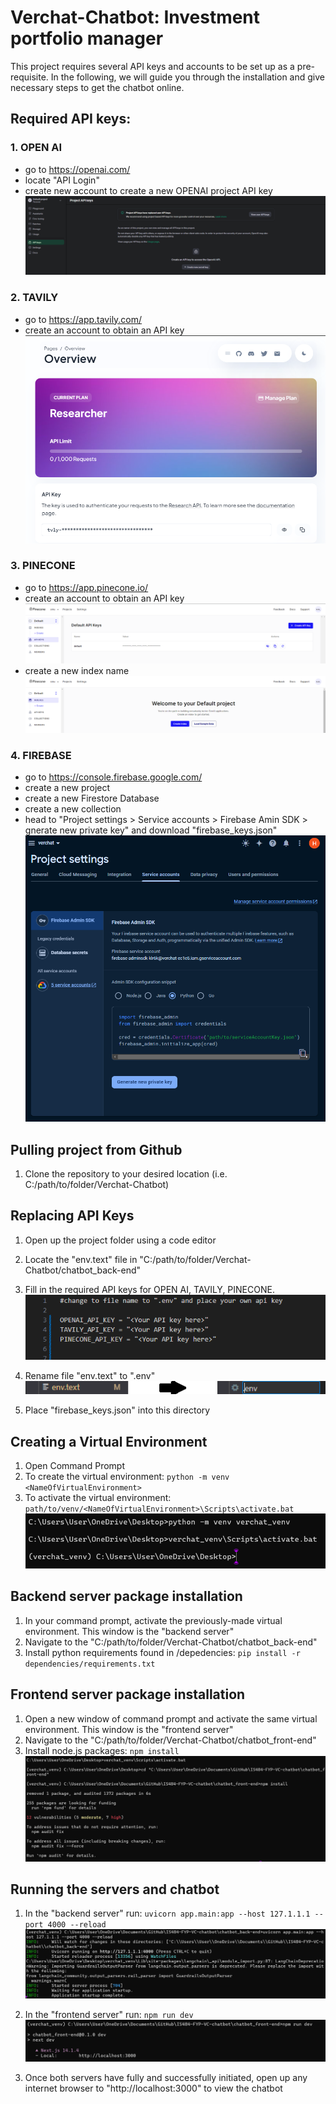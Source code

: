 # Verchat-Chatbot: Investment portfolio manager
This project requires several API keys and accounts to be set up as a pre-requisite. In the following, we will guide you through the installation and give necessary steps to get the chatbot online.

## Required API keys:

### 1. OPEN AI 

- go to https://openai.com/
- locate "API Login"
- create new account to create a new OPENAI project API key
![OPEN AI API key page](/assets/openai_api.png "OpenAI API key page")
  
### 2. TAVILY

- go to https://app.tavily.com/
- create an account to obtain an API key
![Tavily API key page](/assets/tavily_API.png "Tavily API key page")
  
### 3. PINECONE

- go to https://app.pinecone.io/
- create an account to obtain an API key
![Pinecone API key page](/assets/pinecone_api.png "Pinecone API key page")
- create a new index name
![Pinecone index creation page](/assets/pinecone_index_page.png "Pinecone index creation page")

### 4. FIREBASE

- go to https://console.firebase.google.com/
- create a new project
- create a new Firestore Database
- create a new collection
- head to "Project settings > Service accounts > Firebase Amin SDK > gnerate new private key" and download "firebase_keys.json"
![Firebase keys download page](/assets/firestore_json_downlload.png "Firebase keys download page")

## Pulling project from Github

1. Clone the repository to your desired location (i.e. C:/path/to/folder/Verchat-Chatbot)

## Replacing API Keys

1. Open up the project folder using a code editor
2. Locate the "env.text" file in "C:/path/to/folder/Verchat-Chatbot/chatbot_back-end"
3. Fill in the required API keys for OPEN AI, TAVILY, PINECONE.
![Editting env file](/assets/env_file_edit.png "Editting env file")

5. Rename file "env.text" to ".env"
![Editting env file](/assets/env_file_rename.png "Editting env filee")

7. Place "firebase_keys.json" into this directory

## Creating a Virtual Environment

1. Open Command Prompt
2. To create the virtual environment:
`python -m venv <NameOfVirtualEnvironment>`
3. To activate the virtual environment:
`path/to/venv/<NameOfVirtualEnvironment>\Scripts\activate.bat`
![creating venv](/assets/create_venv.png "creating venv")

## Backend server package installation

1. In your command prompt, activate the previously-made virtual environment. This window is the "backend server"
2. Navigate to the "C:/path/to/folder/Verchat-Chatbot/chatbot_back-end"
3. Install python requirements found in /depedencies:
`pip install -r dependencies/requirements.txt`

## Frontend server package installation

1. Open a new window of command prompt and activate the same virtual environment. This window is the "frontend server"
2. Navigate to the "C:/path/to/folder/Verchat-Chatbot/chatbot_front-end"
3. Install node.js packages:
`npm install`
![preparing frontend](/assets/prepare_frontend.png "preparing frontend")

## Running the servers and chatbot

1. In the "backend server" run:
`uvicorn app.main:app --host 127.1.1.1 --port 4000 --reload`
![running backend](/assets/run_backend.png "running backend")

2. In the "frontend server" run:
`npm run dev`
![running frontend](/assets/run_frontend.png "running frontend")

3. Once both servers have fully and successfully initiated, open up any internet browser to "http://localhost:3000" to view the chatbot
